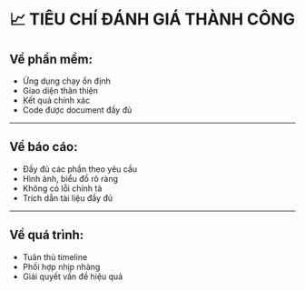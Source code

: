 # 📈 TIÊU CHÍ ĐÁNH GIÁ THÀNH CÔNG
## Về phần mềm:
- Ứng dụng chạy ổn định
- Giao diện thân thiện
- Kết quả chính xác
- Code được document đầy đủ

---

## Về báo cáo:
- Đầy đủ các phần theo yêu cầu
- Hình ảnh, biểu đồ rõ ràng
- Không có lỗi chính tả
- Trích dẫn tài liệu đầy đủ

---

## Về quá trình:
- Tuân thủ timeline
- Phối hợp nhịp nhàng
- Giải quyết vấn đề hiệu quả